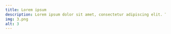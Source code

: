 ```yaml
---
title: Lorem ipsum
description: Lorem ipsum dolor sit amet, consectetur adipiscing elit. Tellus in elit faucibus nisi scelerisque sapien, pulvinar.
img: 3.png
alt: 3
---
```

